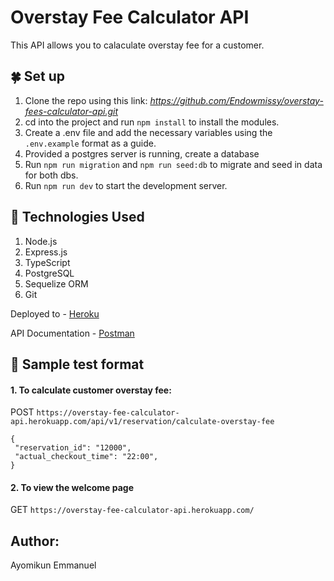 # Overstay Fee Calculator API

This API allows you to calaculate overstay fee for a customer.

## :four_leaf_clover:  Set up

1.  Clone the repo using this link: _https://github.com/Endowmissy/overstay-fees-calculator-api.git_
2.  cd into the project and run `npm install` to install the modules.
3.  Create a .env file and add the necessary variables using the `.env.example` format as a guide.
4.  Provided a postgres server is running, create a database
5.  Run `npm run migration` and `npm run seed:db` to migrate and seed in data for both dbs.
6.  Run `npm run dev` to start the development server.
 
## :sunrise:  Technologies Used

1. Node.js
2. Express.js
3. TypeScript
4. PostgreSQL
5. Sequelize ORM
6. Git

Deployed to - [Heroku](https://overstay-fee-calculator-api.herokuapp.com/)

API Documentation - [Postman](https://documenter.getpostman.com/view/8491094/VUxKTpZE)

## :cherry_blossom:  Sample test format

<h4>1. To calculate customer overstay fee:</h4>

  POST `https://overstay-fee-calculator-api.herokuapp.com/api/v1/reservation/calculate-overstay-fee`

   ```
   {
	"reservation_id": "12000",
	"actual_checkout_time": "22:00",
}
   ```

<h4>2. To view the welcome page </h4>
   
  GET `https://overstay-fee-calculator-api.herokuapp.com/`  
  
## Author:
Ayomikun Emmanuel  
